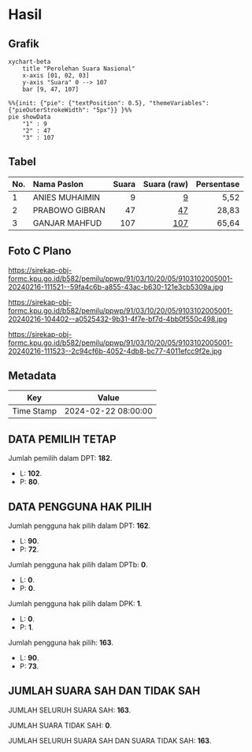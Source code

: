 # Hasil

## Grafik

```mermaid
xychart-beta
    title "Perolehan Suara Nasional"
    x-axis [01, 02, 03]
    y-axis "Suara" 0 --> 107
    bar [9, 47, 107]
```

```mermaid
%%{init: {"pie": {"textPosition": 0.5}, "themeVariables": {"pieOuterStrokeWidth": "5px"}} }%%
pie showData
    "1" : 9
    "2" : 47
    "3" : 107
```

## Tabel

| No. | Nama Paslon    | Suara | Suara (raw) | Persentase |
|:--- |:-------------- | -----:| -----------:| ----------:|
| 1   | ANIES MUHAIMIN | 9     | [9][p-1]    | 5,52       |
| 2   | PRABOWO GIBRAN | 47    | [47][p-2]   | 28,83      |
| 3   | GANJAR MAHFUD  | 107   | [107][p-3]  | 65,64      |


[p-1]: https://github.com/gigit-pemilu/pemilu-2024/blob/main/pilpres/hitung-suara/sub/91-papua/sub/03-jayapura/sub/10-demta/sub/2005-yakore/sub/001-tps/sub/paslon-1.txt
[p-2]: https://github.com/gigit-pemilu/pemilu-2024/blob/main/pilpres/hitung-suara/sub/91-papua/sub/03-jayapura/sub/10-demta/sub/2005-yakore/sub/001-tps/sub/paslon-2.txt
[p-3]: https://github.com/gigit-pemilu/pemilu-2024/blob/main/pilpres/hitung-suara/sub/91-papua/sub/03-jayapura/sub/10-demta/sub/2005-yakore/sub/001-tps/sub/paslon-3.txt

## Foto C Plano

https://sirekap-obj-formc.kpu.go.id/b582/pemilu/ppwp/91/03/10/20/05/9103102005001-20240216-111521--59fa4c6b-a855-43ac-b630-121e3cb5309a.jpg

https://sirekap-obj-formc.kpu.go.id/b582/pemilu/ppwp/91/03/10/20/05/9103102005001-20240216-104402--a0525432-9b31-4f7e-bf7d-4bb0f550c498.jpg

https://sirekap-obj-formc.kpu.go.id/b582/pemilu/ppwp/91/03/10/20/05/9103102005001-20240216-111523--2c94cf6b-4052-4db8-bc77-4011efcc9f2e.jpg


## Metadata

| Key        | Value               |
| ---------- | ------------------- |
| Time Stamp | 2024-02-22 08:00:00 |


## DATA PEMILIH TETAP

Jumlah pemilih dalam DPT: **182**.
 * L: **102**.
 * P: **80**.

## DATA PENGGUNA HAK PILIH

Jumlah pengguna hak pilih dalam DPT: **162**.
 * L: **90**.
 * P: **72**.

Jumlah pengguna hak pilih dalam DPTb: **0**.
 * L: **0**.
 * P: **0**.

Jumlah pengguna hak pilih dalam DPK: **1**.
 * L: **0**.
 * P: **1**.

Jumlah pengguna hak pilih: **163**.
 * L: **90**.
 * P: **73**.

## JUMLAH SUARA SAH DAN TIDAK SAH

JUMLAH SELURUH SUARA SAH: **163**.

JUMLAH SUARA TIDAK SAH: **0**.

JUMLAH SELURUH SUARA SAH DAN SUARA TIDAK SAH: **163**.


